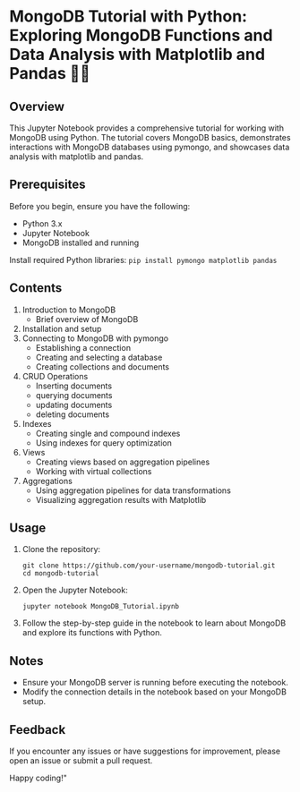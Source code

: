 # MongoDB Tutorial with Python: Exploring MongoDB Functions and Data Analysis with Matplotlib and Pandas 🐍🍃

## Overview
This Jupyter Notebook provides a comprehensive tutorial for working with MongoDB using Python. The tutorial covers MongoDB basics, demonstrates interactions with MongoDB databases using pymongo, and showcases data analysis with matplotlib and pandas.

## Prerequisites
Before you begin, ensure you have the following:

- Python 3.x
- Jupyter Notebook
- MongoDB installed and running

Install required Python libraries:
    ```
    pip install pymongo matplotlib pandas
    ```
## Contents
1. Introduction to MongoDB
    - Brief overview of MongoDB
2. Installation and setup
3. Connecting to MongoDB with pymongo
    - Establishing a connection
    - Creating and selecting a database
    - Creating collections and documents
4. CRUD Operations
    - Inserting documents
    - querying documents
    - updating documents
    - deleting documents
5. Indexes
    - Creating single and compound indexes
    - Using indexes for query optimization   
6. Views
    - Creating views based on aggregation pipelines
    - Working with virtual collections      
7. Aggregations
    - Using aggregation pipelines for data transformations
    - Visualizing aggregation results with Matplotlib


## Usage
1. Clone the repository:
    ```
    git clone https://github.com/your-username/mongodb-tutorial.git
    cd mongodb-tutorial
    ```
2. Open the Jupyter Notebook:
    ```
    jupyter notebook MongoDB_Tutorial.ipynb
    ```
3. Follow the step-by-step guide in the notebook to learn about MongoDB and explore its functions with Python.

## Notes
- Ensure your MongoDB server is running before executing the notebook.
- Modify the connection details in the notebook based on your MongoDB setup.

## Feedback
If you encounter any issues or have suggestions for improvement, please open an issue or submit a pull request.

Happy coding!"
